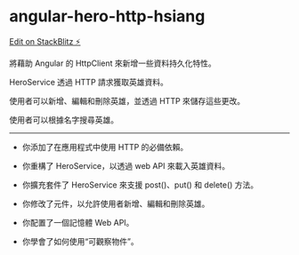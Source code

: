 # angular-hero-http-hsiang

[Edit on StackBlitz ⚡️](https://stackblitz.com/edit/angular-ivy-herodsssa-fpdsyc)

將藉助 Angular 的 HttpClient 來新增一些資料持久化特性。

HeroService 透過 HTTP 請求獲取英雄資料。

使用者可以新增、編輯和刪除英雄，並透過 HTTP 來儲存這些更改。

使用者可以根據名字搜尋英雄。

-------------------------------------------------------------

- 你添加了在應用程式中使用 HTTP 的必備依賴。

- 你重構了 HeroService，以透過 web API 來載入英雄資料。

- 你擴充套件了 HeroService 來支援 post()、put() 和 delete() 方法。

- 你修改了元件，以允許使用者新增、編輯和刪除英雄。

- 你配置了一個記憶體 Web API。

- 你學會了如何使用“可觀察物件”。